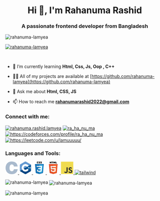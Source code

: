 <h1 align="center">Hi 👋, I'm Rahanuma Rashid</h1>
<h3 align="center">A passionate frontend developer from Bangladesh</h3>

<p align="left"> <img src="https://komarev.com/ghpvc/?username=rahanuma-lamyea&label=Profile%20views&color=0e75b6&style=flat" alt="rahanuma-lamyea" /> </p>

<p align="left"> <a href="https://github.com/ryo-ma/github-profile-trophy"><img src="https://github-profile-trophy.vercel.app/?username=rahanuma-lamyea" alt="rahanuma-lamyea" /></a> </p>

<p align="left"> <a href="https://twitter.com/" target="blank"><img src="https://img.shields.io/twitter/follow/?logo=twitter&style=for-the-badge" alt="" /></a> </p>

- 🌱 I’m currently learning **Html, Css, Js, Oop , C++**

- 👨‍💻 All of my projects are available at [https://github.com/rahanuma-lamyea](https://github.com/rahanuma-lamyea)

- 💬 Ask me about **Html, CSS, JS**

- 📫 How to reach me **rahanumarashid2022@gmail.com**

<h3 align="left">Connect with me:</h3>
<p align="left">
<a href="https://fb.com/rahanuma.rashid.lamyea" target="blank"><img align="center" src="https://raw.githubusercontent.com/rahuldkjain/github-profile-readme-generator/master/src/images/icons/Social/facebook.svg" alt="rahanuma.rashid.lamyea" height="30" width="40" /></a>
<a href="https://instagram.com/ra_ha_nu_ma" target="blank"><img align="center" src="https://raw.githubusercontent.com/rahuldkjain/github-profile-readme-generator/master/src/images/icons/Social/instagram.svg" alt="ra_ha_nu_ma" height="30" width="40" /></a>
<a href="https://codeforces.com/profile/https://codeforces.com/profile/ra_ha_nu_ma" target="blank"><img align="center" src="https://raw.githubusercontent.com/rahuldkjain/github-profile-readme-generator/master/src/images/icons/Social/codeforces.svg" alt="https://codeforces.com/profile/ra_ha_nu_ma" height="30" width="40" /></a>
<a href="https://www.leetcode.com/https://leetcode.com/u/lamuuuuu/" target="blank"><img align="center" src="https://raw.githubusercontent.com/rahuldkjain/github-profile-readme-generator/master/src/images/icons/Social/leet-code.svg" alt="https://leetcode.com/u/lamuuuuu/" height="30" width="40" /></a>
</p>

<h3 align="left">Languages and Tools:</h3>
<p align="left"> <a href="https://www.cprogramming.com/" target="_blank" rel="noreferrer"> <img src="https://raw.githubusercontent.com/devicons/devicon/master/icons/c/c-original.svg" alt="c" width="40" height="40"/> </a> <a href="https://www.w3schools.com/cpp/" target="_blank" rel="noreferrer"> <img src="https://raw.githubusercontent.com/devicons/devicon/master/icons/cplusplus/cplusplus-original.svg" alt="cplusplus" width="40" height="40"/> </a> <a href="https://www.w3schools.com/css/" target="_blank" rel="noreferrer"> <img src="https://raw.githubusercontent.com/devicons/devicon/master/icons/css3/css3-original-wordmark.svg" alt="css3" width="40" height="40"/> </a> <a href="https://www.w3.org/html/" target="_blank" rel="noreferrer"> <img src="https://raw.githubusercontent.com/devicons/devicon/master/icons/html5/html5-original-wordmark.svg" alt="html5" width="40" height="40"/> </a> <a href="https://developer.mozilla.org/en-US/docs/Web/JavaScript" target="_blank" rel="noreferrer"> <img src="https://raw.githubusercontent.com/devicons/devicon/master/icons/javascript/javascript-original.svg" alt="javascript" width="40" height="40"/> </a> <a href="https://tailwindcss.com/" target="_blank" rel="noreferrer"> <img src="https://www.vectorlogo.zone/logos/tailwindcss/tailwindcss-icon.svg" alt="tailwind" width="40" height="40"/> </a> </p>

<p><img align="left" src="https://github-readme-stats.vercel.app/api/top-langs?username=rahanuma-lamyea&show_icons=true&locale=en&layout=compact" alt="rahanuma-lamyea" /></p>

<p>&nbsp;<img align="center" src="https://github-readme-stats.vercel.app/api?username=rahanuma-lamyea&show_icons=true&locale=en" alt="rahanuma-lamyea" /></p>

<p><img align="center" src="https://github-readme-streak-stats.herokuapp.com/?user=rahanuma-lamyea&" alt="rahanuma-lamyea" /></p>
